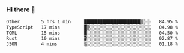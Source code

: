 ### Hi there 👋

<!--
**WShiBin/WShiBin** is a ✨ _special_ ✨ repository because its `README.md` (this file) appears on your GitHub profile.

Here are some ideas to get you started:

- 🔭 I’m currently working on ...
- 🌱 I’m currently learning ...
- 👯 I’m looking to collaborate on ...
- 🤔 I’m looking for help with ...
- 💬 Ask me about ...
- 📫 How to reach me: ...
- 😄 Pronouns: ...
- ⚡ Fun fact: ...
-->

<!--START_SECTION:waka-->

```txt
Other        5 hrs 1 min     █████████████████████▒░░░   84.95 %
TypeScript   17 mins         █▒░░░░░░░░░░░░░░░░░░░░░░░   04.98 %
TOML         15 mins         █░░░░░░░░░░░░░░░░░░░░░░░░   04.50 %
Rust         10 mins         ▓░░░░░░░░░░░░░░░░░░░░░░░░   02.87 %
JSON         4 mins          ▒░░░░░░░░░░░░░░░░░░░░░░░░   01.18 %
```

<!--END_SECTION:waka-->
